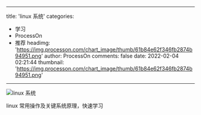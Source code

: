 
---
title: 'linux 系统'
categories: 
 - 学习
 - ProcessOn
 - 推荐
headimg: 'https://img.processon.com/chart_image/thumb/61b84e62f346fb2874b94951.png'
author: ProcessOn
comments: false
date: 2022-02-04 02:21:44
thumbnail: 'https://img.processon.com/chart_image/thumb/61b84e62f346fb2874b94951.png'
---

<div>   
<img class="thumb" alt="linux 系统" src="https://img.processon.com/chart_image/thumb/61b84e62f346fb2874b94951.png" referrerpolicy="no-referrer">
<p>linux 常用操作及关键系统原理，快速学习</p>  
</div>
            